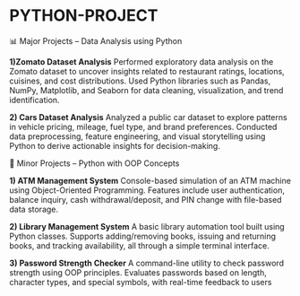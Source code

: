 # PYTHON-PROJECT

📊 Major Projects – Data Analysis using Python

**1)Zomato Dataset Analysis**
Performed exploratory data analysis on the Zomato dataset to uncover insights related to restaurant ratings, locations, cuisines, and cost distributions. Used Python libraries such as Pandas, NumPy, Matplotlib, and Seaborn for data cleaning, visualization, and trend identification.

**2) Cars Dataset Analysis**
Analyzed a public car dataset to explore patterns in vehicle pricing, mileage, fuel type, and brand preferences. Conducted data preprocessing, feature engineering, and visual storytelling using Python to derive actionable insights for decision-making.

🧩 Minor Projects – Python with OOP Concepts

**1) ATM Management System**
Console-based simulation of an ATM machine using Object-Oriented Programming. Features include user authentication, balance inquiry, cash withdrawal/deposit, and PIN change with file-based data storage.

**2) Library Management System**
A basic library automation tool built using Python classes. Supports adding/removing books, issuing and returning books, and tracking availability, all through a simple terminal interface.

**3) Password Strength Checker**
A command-line utility to check password strength using OOP principles. Evaluates passwords based on length, character types, and special symbols, with real-time feedback to users
